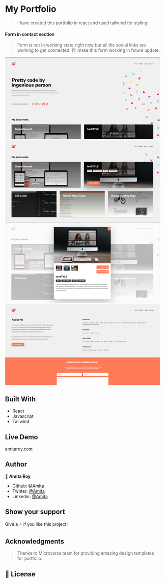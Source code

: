 # My Portfolio

> I have created this portfolio in react and used tailwind for styling.

#### Form in contact section

> Form is not in working state right now but all the social links are working to get connected. I'll make this form working in future update.

![SS1](./src/images/ss1.png)
![SS2](./src/images/ss2.png)
![SS3](./src/images/ss3.png)
![SS4](./src/images/ss4.png)

## Built With

- React
- Javascript
- Tailwind

## Live Demo

[amitaroy.com](https://amitaroy.com/)

## Author

👤 **Amita Roy**

- Github: [@Amita](https://github.com/Amita-Roy)
- Twitter: [@Amita](https://twitter.com/AmitaRoy14)
- Linkedin: [@Amita](https://www.linkedin.com/in/amita-roy/)

## Show your support

Give a ⭐️ if you like this project!

## Acknowledgments

> Thanks to Microverse team for providing amazing design templates for portfolio.

## 📝 License
